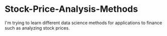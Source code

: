 # Stock-Price-Analysis-Methods
I'm trying to learn different data science methods for applications to finance such as analyzing stock prices.

